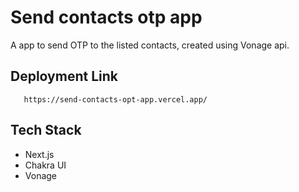 # Send contacts otp app

A app to send OTP to the listed contacts, created using Vonage api. 

## Deployment Link
```url
   https://send-contacts-opt-app.vercel.app/
```

## Tech Stack
- Next.js
- Chakra UI
- Vonage
